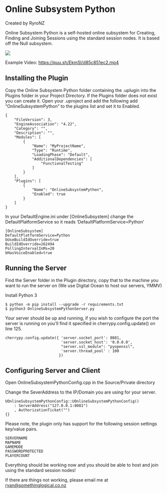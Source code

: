 # Online Subsystem Python
Created by RyroNZ

Online Subsystem Python is a self-hosted online subsystem for Creating, Finding and Joining Sessions using the standard session nodes. 
It is based off the Null subsystem.

![](https://puu.sh/El2ZS/e3abeb7e11.png)

Example Video: https://puu.sh/EkmSl/d85c851ec2.mp4

## Installing the Plugin

Copy the Online Subsystem Python folder containing the .uplugin into the Plugins folder in your Project Directory.
If the Plugins folder does not exist you can create it.
Open your .uproject and add the following add “OnlineSubsystemPython” to the plugins list and set it to Enabled.
```
{
    "FileVersion": 3,
    "EngineAssociation": "4.22",
    "Category": "",
    "Description": "",
    "Modules": [
        {
            "Name": "MyProjectName",
            "Type": "Runtime",
            "LoadingPhase": "Default",
            "AdditionalDependencies": [
                "FunctionalTesting"
            ]
        }
    ],
    "Plugins": [
        {
            "Name": "OnlineSubsystemPython",
            "Enabled": true
        }
    ]
}
```
In your DefaultEngine.ini under [OnlineSubsystem] change the DefaultPlatformService so it reads
‘DefaultPlatformService=Python’
```
[OnlineSubsystem]
DefaultPlatformService=Python
bUseBuildIdOverride=true
BuildIdOverride=262494
PollingIntervalInMs=20
bHasVoiceEnabled=true
```

## Running the Server

Find the Server folder in the Plugin directory, copy that to the machine you want to run the server on
(We use Digital Ocean to host our servers, YMMV)


Install Python 3
```
$ python -m pip install --upgrade -r requirements.txt
$ python3 OnlineSubsystemPythonServer.py
```
Your server should be up and running, if you wish to configure the port the server is running on you’ll find it
specified in cherrypy.config.update() on line 125.
```
cherrypy.config.update({ 'server.socket_port': 8081,
                         'server.socket_host': '0.0.0.0',
                         "server.ssl_module": "pyopenssl",
                         'server.thread_pool' : 100
                        })
```

## Configuring Server and Client


Open OnlineSubsystemPythonConfig.cpp in the Source/Private directory

Change the SeverAddress to the IP/Domain you are using for your server.
```
UOnlineSubsystemPythonConfig::UOnlineSubsystemPythonConfig()
    : ServerAddress("127.0.0.1:8081")
    , AuthorizationTicket("")
{}
```

Please note, the plugin only has support for the following session settings key/value pairs.
```
SERVERNAME
MAPNAME
GAMEMODE
PASSWORDPROTECTED
PLAYERCOUNT
```

Everything should be working now and you should be able to host and join using the standard session nodes!

If there are things not working, please email me at ryan@somethinglogical.co.nz
